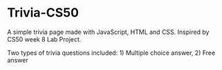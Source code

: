 # Trivia-CS50
A simple trivia page made with JavaScript, HTML and CSS. Inspired by CS50 week 8 Lab Project.

Two types of trivia questions included: 1) Multiple choice answer, 2) Free answer
